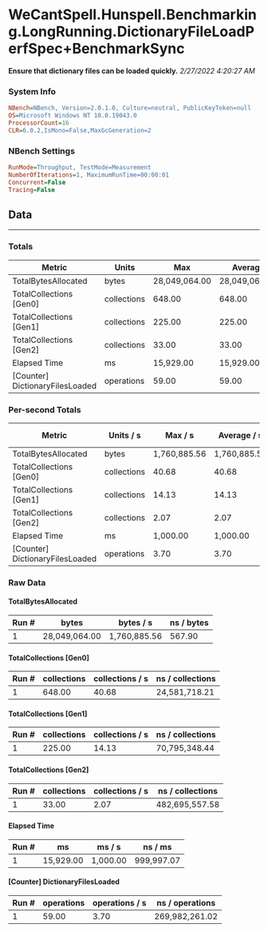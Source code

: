 ﻿# WeCantSpell.Hunspell.Benchmarking.LongRunning.DictionaryFileLoadPerfSpec+BenchmarkSync
__Ensure that dictionary files can be loaded quickly.__
_2/27/2022 4:20:27 AM_
### System Info
```ini
NBench=NBench, Version=2.0.1.0, Culture=neutral, PublicKeyToken=null
OS=Microsoft Windows NT 10.0.19043.0
ProcessorCount=16
CLR=6.0.2,IsMono=False,MaxGcGeneration=2
```

### NBench Settings
```ini
RunMode=Throughput, TestMode=Measurement
NumberOfIterations=1, MaximumRunTime=00:00:01
Concurrent=False
Tracing=False
```

## Data
-------------------

### Totals
|          Metric |           Units |             Max |         Average |             Min |          StdDev |
|---------------- |---------------- |---------------- |---------------- |---------------- |---------------- |
|TotalBytesAllocated |           bytes |   28,049,064.00 |   28,049,064.00 |   28,049,064.00 |            0.00 |
|TotalCollections [Gen0] |     collections |          648.00 |          648.00 |          648.00 |            0.00 |
|TotalCollections [Gen1] |     collections |          225.00 |          225.00 |          225.00 |            0.00 |
|TotalCollections [Gen2] |     collections |           33.00 |           33.00 |           33.00 |            0.00 |
|    Elapsed Time |              ms |       15,929.00 |       15,929.00 |       15,929.00 |            0.00 |
|[Counter] DictionaryFilesLoaded |      operations |           59.00 |           59.00 |           59.00 |            0.00 |

### Per-second Totals
|          Metric |       Units / s |         Max / s |     Average / s |         Min / s |      StdDev / s |
|---------------- |---------------- |---------------- |---------------- |---------------- |---------------- |
|TotalBytesAllocated |           bytes |    1,760,885.56 |    1,760,885.56 |    1,760,885.56 |            0.00 |
|TotalCollections [Gen0] |     collections |           40.68 |           40.68 |           40.68 |            0.00 |
|TotalCollections [Gen1] |     collections |           14.13 |           14.13 |           14.13 |            0.00 |
|TotalCollections [Gen2] |     collections |            2.07 |            2.07 |            2.07 |            0.00 |
|    Elapsed Time |              ms |        1,000.00 |        1,000.00 |        1,000.00 |            0.00 |
|[Counter] DictionaryFilesLoaded |      operations |            3.70 |            3.70 |            3.70 |            0.00 |

### Raw Data
#### TotalBytesAllocated
|           Run # |           bytes |       bytes / s |      ns / bytes |
|---------------- |---------------- |---------------- |---------------- |
|               1 |   28,049,064.00 |    1,760,885.56 |          567.90 |

#### TotalCollections [Gen0]
|           Run # |     collections | collections / s |ns / collections |
|---------------- |---------------- |---------------- |---------------- |
|               1 |          648.00 |           40.68 |   24,581,718.21 |

#### TotalCollections [Gen1]
|           Run # |     collections | collections / s |ns / collections |
|---------------- |---------------- |---------------- |---------------- |
|               1 |          225.00 |           14.13 |   70,795,348.44 |

#### TotalCollections [Gen2]
|           Run # |     collections | collections / s |ns / collections |
|---------------- |---------------- |---------------- |---------------- |
|               1 |           33.00 |            2.07 |  482,695,557.58 |

#### Elapsed Time
|           Run # |              ms |          ms / s |         ns / ms |
|---------------- |---------------- |---------------- |---------------- |
|               1 |       15,929.00 |        1,000.00 |      999,997.07 |

#### [Counter] DictionaryFilesLoaded
|           Run # |      operations |  operations / s | ns / operations |
|---------------- |---------------- |---------------- |---------------- |
|               1 |           59.00 |            3.70 |  269,982,261.02 |


